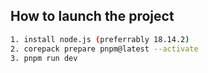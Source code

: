 ## How to launch the project
```bash
1. install node.js (preferrably 18.14.2)
2. corepack prepare pnpm@latest --activate
3. pnpm run dev
```